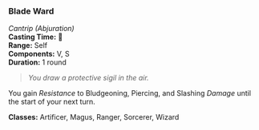 ### Blade Ward  
*Cantrip (Abjuration)*  
**Casting Time:** 🔷  
**Range:** Self  
**Components:** V, S  
**Duration:** 1 round  

> *You draw a protective sigil in the air.*

You gain *Resistance* to Bludgeoning, Piercing, and Slashing *Damage* until the start of your next turn.

**Classes:** Artificer, Magus, Ranger, Sorcerer, Wizard
